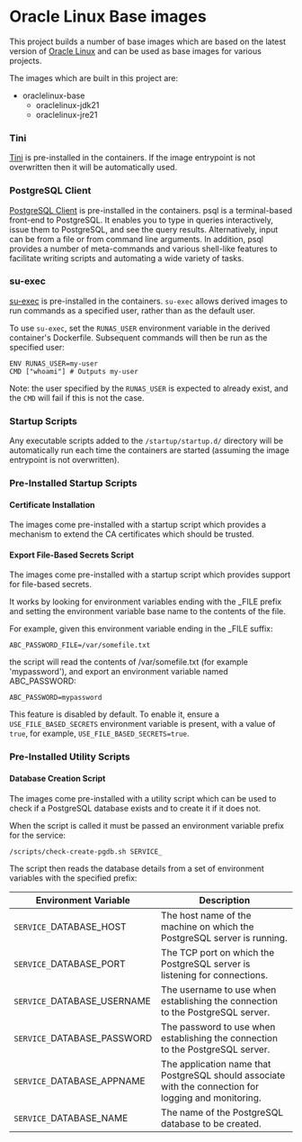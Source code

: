 # Oracle Linux Base images

This project builds a number of base images which are based on the latest version of [Oracle Linux](https://docs.oracle.com/en/operating-systems/oracle-linux/) and can be used as base images for various projects.

The images which are built in this project are:
- oraclelinux-base
  - oraclelinux-jdk21
  - oraclelinux-jre21

### Tini
[Tini](https://github.com/krallin/tini) is pre-installed in the containers.  If the image entrypoint is not overwritten then it will be automatically used.

### PostgreSQL Client
[PostgreSQL Client](https://www.postgresql.org/docs/current/static/app-psql.html) is pre-installed in the containers. psql is a terminal-based front-end to PostgreSQL. It enables you to type in queries interactively, issue them to PostgreSQL, and see the query results. Alternatively, input can be from a file or from command line arguments. In addition, psql provides a number of meta-commands and various shell-like features to facilitate writing scripts and automating a wide variety of tasks.

### su-exec
[su-exec](https://github.com/ncopa/su-exec) is pre-installed in the containers. `su-exec` allows derived images to run commands as a specified user, rather than as the default user.  

To use `su-exec`, set the `RUNAS_USER` environment variable in the derived container's Dockerfile. Subsequent commands will then be run as the specified user:

```
ENV RUNAS_USER=my-user
CMD ["whoami"] # Outputs my-user
```

Note: the user specified by the `RUNAS_USER` is expected to already exist, and the `CMD` will fail if this is not the case.

### Startup Scripts
Any executable scripts added to the `/startup/startup.d/` directory will be automatically run each time the containers are started (assuming the image entrypoint is not overwritten).

### Pre-Installed Startup Scripts

#### Certificate Installation
The images come pre-installed with a startup script which provides a mechanism to extend the CA certificates which should be trusted.

#### Export File-Based Secrets Script
The images come pre-installed with a startup script which provides support for file-based secrets.

It works by looking for environment variables ending with the _FILE prefix and setting the environment variable base name to the contents of the file.

For example, given this environment variable ending in the _FILE suffix:
```
ABC_PASSWORD_FILE=/var/somefile.txt
```
the script will read the contents of /var/somefile.txt (for example 'mypassword'), and export an environment variable named ABC_PASSWORD:
```
ABC_PASSWORD=mypassword
```
This feature is disabled by default. To enable it, ensure a `USE_FILE_BASED_SECRETS` environment variable is present, with a value of `true`, for example, `USE_FILE_BASED_SECRETS=true`.

### Pre-Installed Utility Scripts

#### Database Creation Script
The images come pre-installed with a utility script which can be used to check if a PostgreSQL database exists and to create it if it does not.

When the script is called it must be passed an environment variable prefix for the service:

    /scripts/check-create-pgdb.sh SERVICE_

The script then reads the database details from a set of environment variables with the specified prefix:

| **Environment Variable**    |                                          **Description**                                               |
|-----------------------------|--------------------------------------------------------------------------------------------------------|
| `SERVICE_`DATABASE_HOST     | The host name of the machine on which the PostgreSQL server is running.                                |
| `SERVICE_`DATABASE_PORT     | The TCP port on which the PostgreSQL server is listening for connections.                              |
| `SERVICE_`DATABASE_USERNAME | The username to use when establishing the connection to the PostgreSQL server.                         |
| `SERVICE_`DATABASE_PASSWORD | The password to use when establishing the connection to the PostgreSQL server.                         |
| `SERVICE_`DATABASE_APPNAME  | The application name that PostgreSQL should associate with the connection for logging and monitoring.  |
| `SERVICE_`DATABASE_NAME     | The name of the PostgreSQL database to be created.                                                     |
